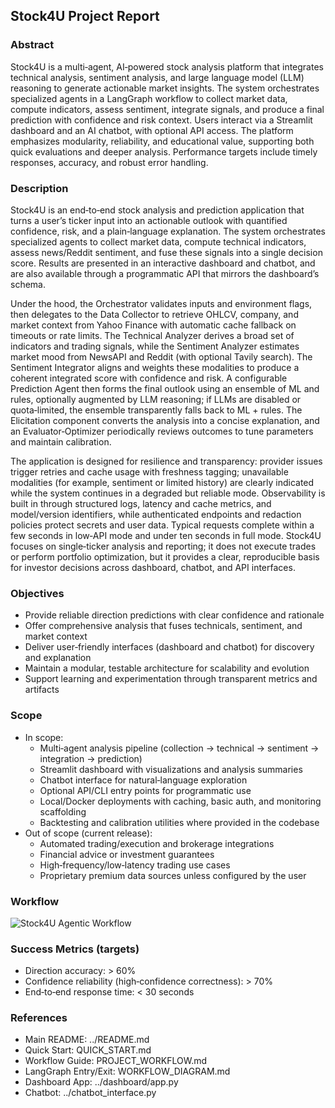 ## Stock4U Project Report

### Abstract
Stock4U is a multi‑agent, AI‑powered stock analysis platform that integrates technical analysis, sentiment analysis, and large language model (LLM) reasoning to generate actionable market insights. The system orchestrates specialized agents in a LangGraph workflow to collect market data, compute indicators, assess sentiment, integrate signals, and produce a final prediction with confidence and risk context. Users interact via a Streamlit dashboard and an AI chatbot, with optional API access. The platform emphasizes modularity, reliability, and educational value, supporting both quick evaluations and deeper analysis. Performance targets include timely responses, accuracy, and robust error handling.

### Description
Stock4U is an end‑to‑end stock analysis and prediction application that turns a user’s ticker input into an actionable outlook with quantified confidence, risk, and a plain‑language explanation. The system orchestrates specialized agents to collect market data, compute technical indicators, assess news/Reddit sentiment, and fuse these signals into a single decision score. Results are presented in an interactive dashboard and chatbot, and are also available through a programmatic API that mirrors the dashboard’s schema.

Under the hood, the Orchestrator validates inputs and environment flags, then delegates to the Data Collector to retrieve OHLCV, company, and market context from Yahoo Finance with automatic cache fallback on timeouts or rate limits. The Technical Analyzer derives a broad set of indicators and trading signals, while the Sentiment Analyzer estimates market mood from NewsAPI and Reddit (with optional Tavily search). The Sentiment Integrator aligns and weights these modalities to produce a coherent integrated score with confidence and risk. A configurable Prediction Agent then forms the final outlook using an ensemble of ML and rules, optionally augmented by LLM reasoning; if LLMs are disabled or quota‑limited, the ensemble transparently falls back to ML + rules. The Elicitation component converts the analysis into a concise explanation, and an Evaluator‑Optimizer periodically reviews outcomes to tune parameters and maintain calibration.

The application is designed for resilience and transparency: provider issues trigger retries and cache usage with freshness tagging; unavailable modalities (for example, sentiment or limited history) are clearly indicated while the system continues in a degraded but reliable mode. Observability is built in through structured logs, latency and cache metrics, and model/version identifiers, while authenticated endpoints and redaction policies protect secrets and user data. Typical requests complete within a few seconds in low‑API mode and under ten seconds in full mode. Stock4U focuses on single‑ticker analysis and reporting; it does not execute trades or perform portfolio optimization, but it provides a clear, reproducible basis for investor decisions across dashboard, chatbot, and API interfaces.

### Objectives
- Provide reliable direction predictions with clear confidence and rationale
- Offer comprehensive analysis that fuses technicals, sentiment, and market context
- Deliver user‑friendly interfaces (dashboard and chatbot) for discovery and explanation
- Maintain a modular, testable architecture for scalability and evolution
- Support learning and experimentation through transparent metrics and artifacts

### Scope
- In scope:
  - Multi‑agent analysis pipeline (collection → technical → sentiment → integration → prediction)
  - Streamlit dashboard with visualizations and analysis summaries
  - Chatbot interface for natural‑language exploration
  - Optional API/CLI entry points for programmatic use
  - Local/Docker deployments with caching, basic auth, and monitoring scaffolding
  - Backtesting and calibration utilities where provided in the codebase
- Out of scope (current release):
  - Automated trading/execution and brokerage integrations
  - Financial advice or investment guarantees
  - High‑frequency/low‑latency trading use cases
  - Proprietary premium data sources unless configured by the user

### Workflow
![Stock4U Agentic Workflow](../Stock4U%20Agentic%20Workflow%20png.png)

### Success Metrics (targets)
- Direction accuracy: > 60%
- Confidence reliability (high‑confidence correctness): > 70%
- End‑to‑end response time: < 30 seconds

### References
- Main README: ../README.md
- Quick Start: QUICK_START.md
- Workflow Guide: PROJECT_WORKFLOW.md
- LangGraph Entry/Exit: WORKFLOW_DIAGRAM.md
- Dashboard App: ../dashboard/app.py
- Chatbot: ../chatbot_interface.py


